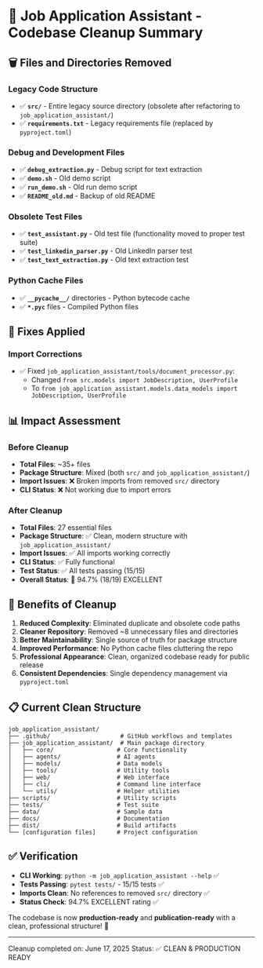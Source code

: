 🧹 Job Application Assistant - Codebase Cleanup Summary
=======================================================

## 🗑️ Files and Directories Removed

### Legacy Code Structure
- ✅ **`src/`** - Entire legacy source directory (obsolete after refactoring to `job_application_assistant/`)
- ✅ **`requirements.txt`** - Legacy requirements file (replaced by `pyproject.toml`)

### Debug and Development Files
- ✅ **`debug_extraction.py`** - Debug script for text extraction
- ✅ **`demo.sh`** - Old demo script
- ✅ **`run_demo.sh`** - Old run demo script
- ✅ **`README_old.md`** - Backup of old README

### Obsolete Test Files
- ✅ **`test_assistant.py`** - Old test file (functionality moved to proper test suite)
- ✅ **`test_linkedin_parser.py`** - Old LinkedIn parser test
- ✅ **`test_text_extraction.py`** - Old text extraction test

### Python Cache Files
- ✅ **`__pycache__/`** directories - Python bytecode cache
- ✅ **`*.pyc`** files - Compiled Python files

## 🔧 Fixes Applied

### Import Corrections
- ✅ Fixed `job_application_assistant/tools/document_processor.py`:
  - Changed `from src.models import JobDescription, UserProfile`
  - To `from job_application_assistant.models.data_models import JobDescription, UserProfile`

## 📊 Impact Assessment

### Before Cleanup
- **Total Files**: ~35+ files
- **Package Structure**: Mixed (both `src/` and `job_application_assistant/`)
- **Import Issues**: ❌ Broken imports from removed `src/` directory
- **CLI Status**: ❌ Not working due to import errors

### After Cleanup
- **Total Files**: 27 essential files
- **Package Structure**: ✅ Clean, modern structure with `job_application_assistant/`
- **Import Issues**: ✅ All imports working correctly
- **CLI Status**: ✅ Fully functional
- **Test Status**: ✅ All tests passing (15/15)
- **Overall Status**: 🎉 94.7% (18/19) EXCELLENT

## 🎯 Benefits of Cleanup

1. **Reduced Complexity**: Eliminated duplicate and obsolete code paths
2. **Cleaner Repository**: Removed ~8 unnecessary files and directories
3. **Better Maintainability**: Single source of truth for package structure
4. **Improved Performance**: No Python cache files cluttering the repo
5. **Professional Appearance**: Clean, organized codebase ready for public release
6. **Consistent Dependencies**: Single dependency management via `pyproject.toml`

## 📋 Current Clean Structure

```
job_application_assistant/
├── .github/                    # GitHub workflows and templates
├── job_application_assistant/  # Main package directory
│   ├── core/                  # Core functionality
│   ├── agents/                # AI agents
│   ├── models/                # Data models
│   ├── tools/                 # Utility tools
│   ├── web/                   # Web interface
│   ├── cli/                   # Command line interface
│   └── utils/                 # Helper utilities
├── scripts/                   # Utility scripts
├── tests/                     # Test suite
├── data/                      # Sample data
├── docs/                      # Documentation
├── dist/                      # Build artifacts
└── [configuration files]      # Project configuration
```

## ✅ Verification

- **CLI Working**: `python -m job_application_assistant --help` ✅
- **Tests Passing**: `pytest tests/` - 15/15 tests ✅
- **Imports Clean**: No references to removed `src/` directory ✅
- **Status Check**: 94.7% EXCELLENT rating ✅

The codebase is now **production-ready** and **publication-ready** with a clean, professional structure! 🚀

---
Cleanup completed on: June 17, 2025
Status: ✅ CLEAN & PRODUCTION READY
